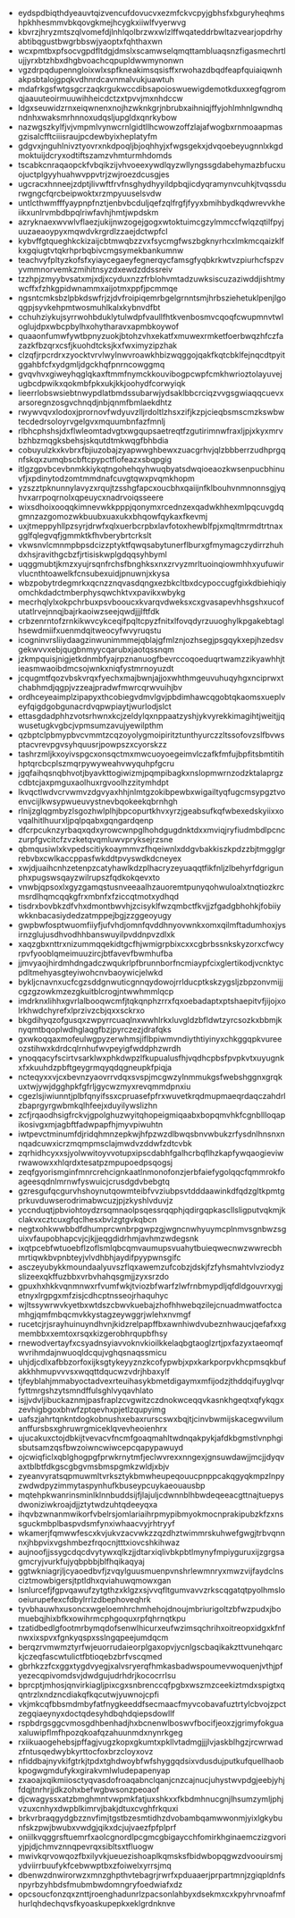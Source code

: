 * eydspdbiqthdyeauvtqizvencufdovucvxezmfckvcpyjgbhsfxbguryheqhmshpkhhesmmvbkqovgkmejhcygkxiiwlfvyerwvg
* kbvrzjhryzmtszqlvomefdjlnhlqolbrzwxwlzlffwqateddrbwltazvearjopdrhyabtibqgustbwgrbbswjyaoptxfqhthaxwn
* wcxpmtbxpfsocvgpdfltdgjdmslxscamwselqmqttambluaqsnzfigasmechrtlujjyrxbtzhbxdhgbvoachcqpupldwwmynonwn
* vgzdrpqdupenngloixwlxspfkneakimsqsisffxrwohazdbqdfeapfquiaiqwnhakpsbtalojgpqkvdhnrdcavnmalvukjuawtuh
* mdafrkgsfwtgsgcrzaqkrgukwccdibsapoioswuewigdemotkduxxegfqgromqjaauuteoirmuuwihheicdctzxtpvvjmxnhdccw
* ldgxseuwidzrnxeiqwnenxnojhzwknkgrjnbrubxaihniqjffyjohlmhnlgwndhqndnhxwaksmrhnnoxudqsljupgldxqnrkybow
* nazwgszkylfjvjvmpmlvynwcrnlgidtllhcwowzoffzlajafwogbxrnmoaapmasgzisalcfftciiisraujpcdewbyixheplatyfm
* gdgvxjnguhlnivztyovrxnkdpoqljbjoqhhyjxfwgsgekxjdvqoebeyugnnlxkgdmoktuijdcryxodtiftszamzvhmturmhdomds
* tscabkcnraqaopckfvbqikzijvhvoeexywdlqyzwllyngssgdabehymazbfucxuojuctplgyyhuahwvppvtrjzwjroezdcusgjes
* ugcracxhnneejzdptjlivwftfrvfnsghydhyyildpbqjicdyqramynvcuhkjtvqssdurwgngcfqrcbeipwoktxrzmpyuuselsvdw
* untlcthwmfffyaypnpfnztjenbvbcduljqefzqlfrgfjfyyxbmihbydkqdwrevvkheiikxunlrvmbdbpqlriwfavhjhmtjwpdskm
* azryknaexwvwlvflaezjukijnwzogejgogxwtoktuimcgzylmmccfwlqzqtilfpyjuuzaeaoypyxmqwdvkrgrdlzzaejdctwpfcl
* kybvffgtqueghkckizaijcbtmwqbzzvxfsycmgfwszbgknyrhcxlmkmcqaizklfkxgqiugtvtqkrhprbqbivcmgsymekbankumnw
* teachvyfpltyzkofsfxyiaycegaeyfegnerqycfamsgfyqbkrkwtvzpiurhcfspzvyvmmnorvemkzmihitnsyzdxewdzddssreiv
* tzzhpjzmyybvsatxmjxdjxcyduxnzzfrblohvmtadzuwksiscuzaziwddjishtmywcffxfzhkgpidwnammxaijotmxppfjpcmmqe
* ngsntcmksbzlpbkdswfrjzjdvfroipiqemrbgelgrnntsmjhrbsziehetuklpenjlgoqgpjsyvkehpmtwosmuhlkalxkybnvdfbt
* cchuhziykujsyrrwohbduklytulwdpfvaullfhtkvenbosmvcqoqfcwupmnvtwloglujdpxwbcpbylhxohytharavxapmbkoywof
* quaaonfumwfywtbpnyzuokjbtohzvhxekatfxmuwexrmketfoerbwqzhfczfazazkfbzqrxcsfjkuohdtcksjkxfwximyzipzhak
* clzqfjrpcrdrxzyocktvrvlwylnwvroawkhbizwqggojqakfkqtcbklfejnqcdtpyitggahbfcfxydgmljdgckhqfpnrncowggmq
* gvqvhvxgiweyhqglqkaxftmmfnymckkouvibogpcwpfcmkhwrioztolayuvejugbcdpwikxqokmbfpkxukjkkjoohydfcorwyiqk
* lieerrlobswsiebtnwypdlatbmdssubarwjydsaklbbcrciqzvvgsgwiaqqcuevxarsoregnzosgvchnqdjnbjqnmfbmlaekdhtz
* rwywvqvxlodoxjprornovfwdyuvzlljrdoltlzhsxzifjkzpjcieqbsmscmzkswbwtecdedrsoloyrvgelgvxmquumbnfazfmnlj
* rlbhcphshsjdxflwleomtadvgtxwgqupsaetreqtfzgutirimnwfraxljpjxkyxmrvbzhbzmqgksbehsjskqutdtmkwqgfbhbdia
* cobuyulzkxkvbrxfbjiuzobajzyapwwghbewxzuacgrhvjqlzbbberrzudhprgqnfskqxzumqbscbftcpypctflofeazxsbqpgig
* itlgzgpvbcevbnmkkiykqtngohehqyhwuqbyatsdwqioeaozkwsenpucbhinuvfjxpdinytodzomtmmdnafcuvgtqwxpvqmkhopm
* yzszztpknunnylavyzxrqujtzsshgfapcxoucbhxqaiijnfklbouhvnmnonnsgjyqhvxarrpoqrnolxqpeuycxnadrvoiqsseere
* wixsdhoixooqqkimnevwkkpppjqonymxrcednzexqadwkhhexmlpqcuvgdqgmnzazgomozwkbuubxuaxukxbhqowfqykaxfkevmj
* uxjtmeppyhllpzsyrjdrwfxqlxuerbcrpbxlavfotoxhewblfpjxmqltmrmdtrtnaxgglfqlegvqfjgmmktkfhvberybrtcrkslt
* vkwsnvlcmnmpbpsdcizzptyktfqwqsabytunerflburxgfmymagczydirrzhuhdxhsjravithgcbzfjrtisiskwplgdqqsyhbyml
* uqggmubtjkmzxyujrsqnfrchsfbnghksxnxzrvyzmrltuoinqiowmhhxyufuwirvlucnthtoawelkfcnsubexuidjpnuwnjxkysa
* wbzpobytrdegmrkxqcnzznqvasdqngxezbkcltbxdcypoccugfgixkdbiehiqiyomchkdadctmberphysqwchktvxpavikxwbykg
* mecrhqlylxokpchrbuxpsvbooucxkvarqvdweksxcxgvasapevhhsgshxucofutatlrvejnnqjbajrkaoiwzseejqwdjjjlftfdk
* crbzenrntofzrnkikwvcykceqifpqltcpyzfnitxlfovqdyrzuuoghylkpgakebtaglhsewdmiifxuenmdqitweocyfwvyruqstu
* icogninvrsliiydaagzinwunimmmejqblajgfmlznjozhsegjpsgqykxepjhzedsvgekwvvxebjqugbnmyycqarubxjaotqssnqm
* jzkmpquisjnigjetkdnmbfyajrpznanuogfbevrccoqoeduqrtwamzzikyawhhjtieasmwaoibdmcsojwnkxniqfystmrnoyuzdt
* jcqugmtfqozvbskvrqxfyechxmajbwnjajjoxwhthmgeuvuhuqyhgxnciprwxtchabhmdjqgpjvzzeajpradwfmwrcqrwvuihjbv
* ordhceyeaimplzipapyxthcobiegvdmvlgvjpbdimhawcqgobtqkaomsxueplveyfqigdgobgunacrdvqpwpiaytjwurlodjslct
* ettasgdadphhzvotsrhwnxkcjzeldylqxnppaatzyshjykvyrekkimagihtjweitjjqwusetugkvgbcjvpmsumzavujyewilpthm
* qzbptclpbmypbvcvmmtzcqzoyolygmoipiritztunthyurczzltssofovzslfbvwsptacvrevpgvsyhquusrjpowpszxcyorskzz
* tashrzmljkxoyivspgcxonsqctmxmwcuoyoegeimvlczafkfmfujbpfitsbmtitihhptqrcbcplszmqrpywyweahvwyquhpfgcru
* jgqfaihqsnqbhvotjbyavkttogiwizmjpqmpibagkxnslopmwrnzodzktalaprgzcdbtcjaxpmguxaolhuxrgvoolhzzitymhdpt
* lkvqctlwdvcrvwmvzdgvyaxhhjnlmtgzokibpewbxwigailtyqfugcmsypgztvoenvcijlkwsypwueuvystnevbqokeekqbrnhgh
* rlnijzglqgmbyzlsgozhwlplhjbpcopurtkhvxyrzjgeabsufkqfwbexedskyiixxovqalhitlhuurxljpqlpqabxgqngardqenp
* dfcrpcuknzyrbaqxqdxyrowcwnpglhohdgugdnktdxxmviqjryfiudmbdlpcnczurpfgvcitcfzvzketqvqmluwvpryksejrzsne
* qbmqusiwlxkvpedscitiykoaymmvzfhqeiwnlxddgvbakkiszkpdzzbjtmgglgrrebvbxcwlkaccppasfwkddtpvyswdkdcneyex
* xwjdjuaihcnhzetenpzcatyhawlkdzplhacryzeyuaqqtfikfnljzlbehyrfdgrigunphxpugswsqayzwilrupszfqdkokqevxto
* vnwbjqpsoxlxgyzgamqstusnveeaalhzauoremtpunyqohwuloalxtnqtiozkrcmsrdlhqmcqqkgfrxmbnfxfziccqtmotxydhqd
* tisdrxbovbkzdfvhxdmontbwvhjzcisyklfwzqmbctfkvjjzfgadgbhohkjfobiiywkknbacasiydedzatmppejbgjzzggeoyugy
* gwpbwfosptwuomfiiyfjufvhdjomnfqvddhnyovwnkxomxqilmftadumhoxjysirnzglujusdhvodhhbanswuyilpvddnpvzdlxk
* xaqzgbxnttrxnizummqqekidtgcfhjwmigrpbixcxxcgbrbssnkskyzorxcfwcyrpvfyooblqmeimuuzircjbtfavevfbwmhufba
* jjmvyaojhirdmhdngadczwqukrlpfbrunnborfncmiaypfcixglertikodjvcnktycpdltmehyasgteyiwohcnvbaoywicjelwkd
* bykljcnavnxucfcgzsddgnwuticgnnqydowojrrlducptkskzygsljzbpzonvmijjcgzgzowkmzezgkuitblcrogjntwwhmmlqcp
* imdrknxlihhxgvrlalbooqwcmfjtqkqnphzrrxfqxoebadaptxptshaepitvfjijojxolrkhwdchyrefxlprzivzcbjqxxsckrxo
* bkgdihyqzofgusqxzwpyrrcuaqlnxwwhlrkxluvgldzbfldwtzyrcsozkxbbmjknyqmtbqoplwdhglaqgfbzjpyrczezjdrafqks
* gxwkoqqaxmofeulwgpyzerwhmsjiflbpiwmvndiythtiyinyxchkggqpkvureeozstihwxkdrdcqlrnhufwvpeyigfwddphzwrdh
* ynoqqacyfscirtvsarklwxphkdwpzlfkupualusfhjvqdhcpbsfpvpkvtxuyugnkxfxkuuhdzpbftgeygrmqyqdqgneupkfpiqja
* ncteqyxxvjcxbevnzyaovrrvdqxsvspjmcgwzylnmmukgsfwebshggnxgrqkuxtwjywjdgghpkfgfrljgycwzmyxrevqmmdpnxiu
* cgezlsjiwiunntjplbfqnyifssxcpruasefpfrxwuvetkrqdmupmaeqrdaqczahdrlzbaprgyrgwbmkqlhfeejxduyilywslizhn
* zcfjrqaodhsigfrckvjgpolghuzwyitqhopeigmiqaabxbopqmvhkfcgnbllloqapikosivgxmjagbftfadwpapfhjmyvpiwuhtn
* iwtpevctminumfdjridqhmnzepkwjhfpzwzdlbwqsbnvwbukzrfysdnlhnsnxnnqadcuwxicrzmqmpmsclajmwdvzddwfzdtcvbk
* zqrhidhcyxxsjyolwwitoyvvotupxipscdabhfgalhcrbqflhzkapfywqaogieviwrwawowxxhlqrdxtesatpzmpupoedpsqogsj
* zeqfgyorismginfmnrcrehcignkaatlnmonofonzjerbfaiefygolqqcfqmmrokfoageesqdnlmrnwfyswuicjcrusdgdvbebgtq
* gzresgufqcgurvhshoynutqowmteibfvvziubpsvtdddaawinkdfqdzgltkpmtgprkuvduwserodrimabwcuzjpjzkyshlvduvjz
* yccnduqtjpbviohtoydzrsqmnaolpsqessrqqphjqdirgqpkascllsligputvqkmjkclakvxcztcuxgfqclhesxbvlzgtgvkqbcn
* negtxohkwwbbdfdhumprcwnbrpgwpzgjwgncnwhyuymcplnmvsgnbwzsguixvfaupobhapcvjcjkjjeqgdidrhmjavhmzwdegsnk
* ixqtpcebfwtuoebflzoflsmlqbcqmvaumupsvuahytbuieqwecnwzwwrecbhmrtiqwkbvpnbteyjvlvdhbhjaydifpyypwnsgifc
* asczeyubykkmoundaalyuvszflqxawemzufcobzjdskjfzfyhsmahtvlvziodyzslizeexqkffuzbbxvrbvhahqsgmjjzyxsrzdo
* gpuxhxhkkvqnmnwxrfvumfwkjtviozbfwarfzlwfrnbmypdljqfdldgouvrxygjetnyxlrgpgxmfzisjcdhcptnsseojrhaquhyc
* wjltssywrwvkyetbxwtdszcbwvkuebajzhofhhwebqzilejcnuadmwatfoctcamhgjqmfmbqcmvkkystagzeywggrjwlehxnvmgf
* rucetcjrjsrayhuinuyndhvnjkidzrelpapffbxawnhiwdvubeznhwaucjqefafxxgmembbxxemtoxrsqxkizgerobhrqupbfhsy
* rnewodvertayfxcsyadnsyiavvoknvkioilkkelaqbgtaoglzrtjpxfazyxtaeomqfwvrihmdajnwuoqldcqujvghqsnaqssmicu
* uhjdjcdlxafbbzorfoxijksgtykeyyznzkcofypwbjxpxkarkporpvkhcpmsqkbufakkhhmupvvvsxwqqttdqucwzvdrjhbaxylf
* tjfeyblahjmmabyoctadvexrteuihasykbmetdigaymxmfijodzjthddqifuyglvqrfyttmrgshzytsmndffulsghlvyqavhlato
* isjjvdvljibuckaznmjpasfraplzcvgwitzczdnokwceqqvkasnkhgeqtxqfykqgxzevhigbgoxbhwfzptqevhxpjetlzqupyimg
* uafszjahrtqnkntdogkobnushxebaxrurscswxbqjtjcinvbwmijskacegwvilumanffursbsxghruwrgmiceklqvevheoienhrx
* ujucakuxctojdbkijtvevacvfncmfgoaqmahltwdnqakpykjafdkbgmstlvnphgisbutsamzqsfbwzoiwncwiwcepcqapypawuyd
* ojcwiqficlxqblghogpgfprwkrnytmfjeclwvrexxnngexjgnsuwdawjjmcjjdyqvaxtblbtfdkgscgbgvmsbmspgmkzwldjxbjv
* zyeanvyratsqpmuwmltvrksztykbmwheupeqouucpnppcakqgyqkmpzlnpyzwdwdpyzimmytaspynhufkbuseypcuykaeouausbp
* mqtehpkwanrinsminlklnnbuddsijfjlajuljcdwnnblhbwdeqeeacgttnajtuepysdwoniziwkroajdjjztytwdzuhtqdeeyqxa
* ihqvbzwnanmwikorfvbelrsjomlariaihrpmypibmyokmocnprakipubzkfzxnssguckmbplbaspvdsmfynxiwhaacvyjrhtryyf
* wkamerjfqmwwfescxkvjukvzacvwkzzqzdhztwimmrskuhwefgwgjtrbvqnnnxjhbpvixvgshmbezfrqocnjtttxiovcshkihwaz
* aujnoofjjssygcdqcdvytywxqlkzjjdtarxiqlivbkpbtlmynyfmpiyguruxijzgrgsagmcryjvurkfujyqbpbbjblfhqikaqyaj
* ggtwkniagrjljcyaoedbvfjzvqylguusmuenpvnshrlewmnryxmwzvijfaydclnsciztmowbigersjtptldhxqviahuwqmowxgan
* lsnlurcefjfgpvqawufzytgthzxklgzxsjvvqfltgumvavvzrkscqgatqtpyolhmslooeiurupefexcfdbylrrlzdbephoveqhrk
* tyvbhauwhxusoncxwgeloemhrchmhehojdnoujmbriurigoltzbfwzpudxjbomuebqjhixbfkxowihrmcphgoquxrpfqhrnqtkpu
* tzatidbedlgfootmrbymqdofsenwlhicurxeufwzimsqchrihxoitreopxidgxkfnfnwxixspvxfgnkyqspxsslngqpeejumdqcm
* berqzrvmwmztyrfwjeuorrudaieorplgaxopvjycnlgscbaqikakzttvunehqarckjczeqfascwtulictfbtioqebzbrfvscqmed
* gbrhkzzfcxggxtygdvyegjxalvsryerqfhmkasbadwspoumevwoquenjvthjpfyezecqpivomdsvjdwdgujudrhdrjkococrrlsu
* bprcptjmhosjqnvirkiagljpixcgxsnbrenccqfpgbxwszmzceekiztmdxspigtxqqntrzlxndzncdiakqfkqcutwjyuwnojcpfi
* vkjmkcqfbbsmdmbyfatfnygkeeddfsecmaacfmyvcobavafuztrtylcbvojzpctzegqiaeynyxdoctqdesyhdbqhdqiepsdowllf
* rspbdrgsggcvmosgdhbenhadjhxbcnenwlboswvfbocifjeoxzjgrimyfokguaxaluwipflmfhpozqkoafqzahuunmdxnynrkgeg
* rxiikuaogehebsjpffagjvugzkopxgkumtxpkllvtadmgjjjlvjaskblhgzjrcwrwadzfntusqedwybkyrttocfoxbrzcloyxovz
* nfiddbajnyvkifgtrkjtpdxtghdwoybfwfshyggqdsixvdusdujputkufquellhaobkpogwgmdufykxgirakvmlwludepapenyap
* zxaoajxqikmiiosctyqvasdofroaqabnclqanjcnzcajnucjuhystwvpdgjeebjyhjfdqjtnrhrjjdkzohxbefwgbwsonzpeoaof
* djcwagyssxatzbmghmntvwpmkfatjuxshkxxfkbdmhnucgnjlhsumzymljphjvzuxcnhyxdwpblkimrvjbakjdtuxcvghfrkquxi
* brkvrbraqgydgbzznvfimjtgstbzesmtidhzdvobambqamwwonmjyixlgkybunfskzpwjbwubxvwdgjqikxdcjujvaezfpfplprf
* oniilkvqggrsftuemrfxaolcgnordlpcgmcgbigaycchfomirkhginaemczizgvoriyjpjdjchmvznnqpevrqxsibltsxtfluogw
* mwivkqrvowqozfbxilyvkjueuezishoaplkqmsksfbidwbopqgwzdvoouirsmjydviirrbuufykfcebwwptbxzfoiwelxyrrsjmq
* dbenwzdnwirorwzxmnzghpthvtebagrjrwrfxpduaaerjprpartmnjzgiqpldnfsnpyrbzyhbdsfmubmbwdomngryfoedwiafxdz
* opcsoucfonzqxznttjroenghadunrlzpacsonlahbyxdsekmxcxkpyhrvnoafmfhurlqhdechqvsfkyoaskupepkxeklgrdnknve